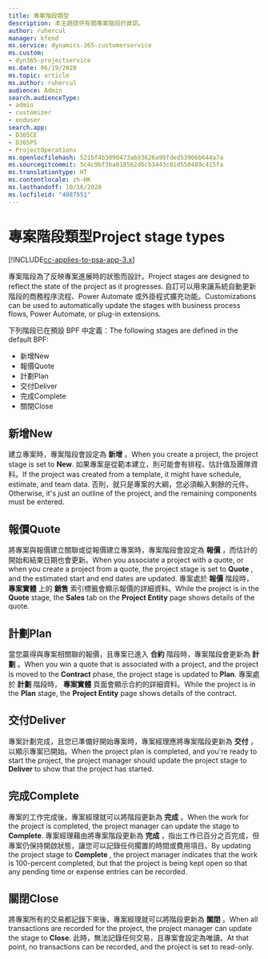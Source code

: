 ```yaml
---
title: 專案階段類型
description: 本主題提供有關專案階段的資訊。
author: ruhercul
manager: kfend
ms.service: dynamics-365-customerservice
ms.custom:
- dyn365-projectservice
ms.date: 06/19/2020
ms.topic: article
ms.author: ruhercul
audience: Admin
search.audienceType:
- admin
- customizer
- enduser
search.app:
- D365CE
- D365PS
- ProjectOperations
ms.openlocfilehash: 521bf4b3090473a603626a99fded53906b644a7a
ms.sourcegitcommit: 5c4c9bf3ba018562d6cb3443c01d550489c415fa
ms.translationtype: HT
ms.contentlocale: zh-HK
ms.lasthandoff: 10/16/2020
ms.locfileid: "4087551"
---
```

# <a name="project-stage-types"></a><span data-ttu-id="a1cc8-103">專案階段類型</span><span class="sxs-lookup"><span data-stu-id="a1cc8-103">Project stage types</span></span> 

[!INCLUDE[cc-applies-to-psa-app-3.x](../includes/cc-applies-to-psa-app-3x.md)]

<span data-ttu-id="a1cc8-104">專案階段為了反映專案進展時的狀態而設計。</span><span class="sxs-lookup"><span data-stu-id="a1cc8-104">Project stages are designed to reflect the state of the project as it progresses.</span></span> <span data-ttu-id="a1cc8-105">自訂可以用來讓系統自動更新階段的商務程序流程、Power Automate 或外掛程式擴充功能。</span><span class="sxs-lookup"><span data-stu-id="a1cc8-105">Customizations can be used to automatically update the stages with business process flows, Power Automate, or plug-in extensions.</span></span>

<span data-ttu-id="a1cc8-106">下列階段已在預設 BPF 中定義：</span><span class="sxs-lookup"><span data-stu-id="a1cc8-106">The following stages are defined in the default BPF:</span></span>

- <span data-ttu-id="a1cc8-107">新增​​</span><span class="sxs-lookup"><span data-stu-id="a1cc8-107">New</span></span>
- <span data-ttu-id="a1cc8-108">報價</span><span class="sxs-lookup"><span data-stu-id="a1cc8-108">Quote</span></span>
- <span data-ttu-id="a1cc8-109">計劃</span><span class="sxs-lookup"><span data-stu-id="a1cc8-109">Plan</span></span>
- <span data-ttu-id="a1cc8-110">交付</span><span class="sxs-lookup"><span data-stu-id="a1cc8-110">Deliver</span></span>
- <span data-ttu-id="a1cc8-111">完成</span><span class="sxs-lookup"><span data-stu-id="a1cc8-111">Complete</span></span>
- <span data-ttu-id="a1cc8-112">關閉</span><span class="sxs-lookup"><span data-stu-id="a1cc8-112">Close</span></span> 

## <a name="new"></a><span data-ttu-id="a1cc8-113">新增</span><span class="sxs-lookup"><span data-stu-id="a1cc8-113">New</span></span>

<span data-ttu-id="a1cc8-114">建立專案時，專案階段會設定為 **新增** 。</span><span class="sxs-lookup"><span data-stu-id="a1cc8-114">When you create a project, the project stage is set to **New**.</span></span> <span data-ttu-id="a1cc8-115">如果專案是從範本建立，則可能會有排程、估計值及團隊資料。</span><span class="sxs-lookup"><span data-stu-id="a1cc8-115">If the project was created from a template, it might have schedule, estimate, and team data.</span></span> <span data-ttu-id="a1cc8-116">否則，就只是專案的大綱，您必須輸入剩餘的元件。</span><span class="sxs-lookup"><span data-stu-id="a1cc8-116">Otherwise, it's just an outline of the project, and the remaining components must be entered.</span></span>

## <a name="quote"></a><span data-ttu-id="a1cc8-117">報價</span><span class="sxs-lookup"><span data-stu-id="a1cc8-117">Quote</span></span>

<span data-ttu-id="a1cc8-118">將專案與報價建立關聯或從報價建立專案時，專案階段會設定為 **報價** ，而估計的開始和結束日期也會更新。</span><span class="sxs-lookup"><span data-stu-id="a1cc8-118">When you associate a project with a quote, or when you create a project from a quote, the project stage is set to **Quote** , and the estimated start and end dates are updated.</span></span> <span data-ttu-id="a1cc8-119">專案處於 **報價** 階段時， **專案實體** 上的 **銷售** 索引標籤會顯示報價的詳細資料。</span><span class="sxs-lookup"><span data-stu-id="a1cc8-119">While the project is in the **Quote** stage, the **Sales** tab on the **Project Entity** page shows details of the quote.</span></span>

## <a name="plan"></a><span data-ttu-id="a1cc8-120">計劃</span><span class="sxs-lookup"><span data-stu-id="a1cc8-120">Plan</span></span>

<span data-ttu-id="a1cc8-121">當您贏得與專案相關聯的報價，且專案已進入 **合約** 階段時，專案階段會更新為 **計劃** 。</span><span class="sxs-lookup"><span data-stu-id="a1cc8-121">When you win a quote that is associated with a project, and the project is moved to the **Contract** phase, the project stage is updated to **Plan**.</span></span> <span data-ttu-id="a1cc8-122">專案處於 **計劃** 階段時， **專案實體** 頁面會顯示合約的詳細資料。</span><span class="sxs-lookup"><span data-stu-id="a1cc8-122">While the project is in the **Plan** stage, the **Project Entity** page shows details of the contract.</span></span>

## <a name="deliver"></a><span data-ttu-id="a1cc8-123">交付</span><span class="sxs-lookup"><span data-stu-id="a1cc8-123">Deliver</span></span>

<span data-ttu-id="a1cc8-124">專案計劃完成，且您已準備好開始專案時，專案經理應將專案階段更新為 **交付** ，以顯示專案已開始。</span><span class="sxs-lookup"><span data-stu-id="a1cc8-124">When the project plan is completed, and you're ready to start the project, the project manager should update the project stage to **Deliver** to show that the project has started.</span></span>

## <a name="complete"></a><span data-ttu-id="a1cc8-125">完成</span><span class="sxs-lookup"><span data-stu-id="a1cc8-125">Complete</span></span> 

<span data-ttu-id="a1cc8-126">專案的工作完成後，專案經理就可以將階段更新為 **完成** 。</span><span class="sxs-lookup"><span data-stu-id="a1cc8-126">When the work for the project is completed, the project manager can update the stage to **Complete**.</span></span> <span data-ttu-id="a1cc8-127">專案經理藉由將專案階段更新為 **完成** ，指出工作已百分之百完成，但專案仍保持開啟狀態，讓您可以記錄任何擱置的時間或費用項目。</span><span class="sxs-lookup"><span data-stu-id="a1cc8-127">By updating the project stage to **Complete** , the project manager indicates that the work is 100-percent completed, but that the project is being kept open so that any pending time or expense entries can be recorded.</span></span>

## <a name="close"></a><span data-ttu-id="a1cc8-128">關閉</span><span class="sxs-lookup"><span data-stu-id="a1cc8-128">Close</span></span>

<span data-ttu-id="a1cc8-129">將專案所有的交易都記錄下來後，專案經理就可以將階段更新為 **關閉** 。</span><span class="sxs-lookup"><span data-stu-id="a1cc8-129">When all transactions are recorded for the project, the project manager can update the stage to **Close**.</span></span> <span data-ttu-id="a1cc8-130">此時，無法記錄任何交易，且專案會設定為唯讀。</span><span class="sxs-lookup"><span data-stu-id="a1cc8-130">At that point, no transactions can be recorded, and the project is set to read-only.</span></span>
